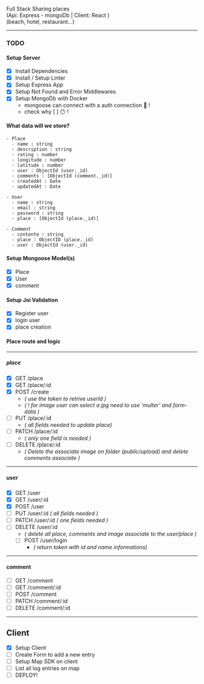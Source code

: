 Full Stack Sharing places \
(Api: Express - mongoDb | Client: React ) \
(beach, hotel, restaurant...)

---

### TODO

#### Setup Server

- [x] Install Dependencies
- [x] Install / Setup Linter
- [x] Setup Express App
- [x] Setup Not Found and Error Middlewares
- [x] Setup MongoDb with Docker
  - mongoose can connect with a auth connection :shit: !
  - check why [ ] :no_mouth: !

#### What data will we store?

    - Place
      - name : string
      - description : string
      - rating : number
      - longitude : number
      - latitude : number
      - user : ObjectId (user._id)
      - comments : [ObjectId (comment._id)]
      - createdAt : Date
      - updatedAt : Date

    - User
      - name : string
      - email : string
      - password : string
      - place : [ObjectId (place._id)]

    - Comment
      - contente : string
      - place : ObjectID (place._id)
      - user : ObjectId (user._id)

#### Setup Mongoose Model(s)

- [x] Place
- [x] User
- [x] comment

#### Setup Joi Validation

- [x] Register user
- [x] login user
- [x] place creation

#### Place route and logic

---

##### place

- [x] GET /place
- [x] GET /place/:id
- [x] POST /create
  - _( use the token to retrive userId )_
  - _( ! for image user can select a jpg need to use 'multer' and form-data )_
- [ ] PUT /place/:id
  - _( all fields needed to update place)_
- [ ] PATCH /place/:id
  - _( only one field is needed )_
- [ ] DELETE /place/:id
  - _( Delete the associate image on folder (public/upload) and delete comments associate )_

---

##### user

- [x] GET /user
- [x] GET /user/:id
- [x] POST /user
- [ ] PUT /user/:id _( all fields needed )_
- [ ] PATCH /user/:id _( one fields needed )_
- [ ] DELETE /user/:id
  - _( delete all place, comments and image associate to the user/place )_
  - [ ] POST /user/login
    - _( return token with id and name informations)_

---

#### comment

- [ ] GET /comment
- [ ] GET /comment/:id
- [ ] POST /comment
- [ ] PATCH /comment/:id
- [ ] DELETE /comment/:id

---

## Client

- [x] Setup Client
- [ ] Create Form to add a new entry
- [ ] Setup Map SDK on client
- [ ] List all log entries on map
- [ ] DEPLOY!
